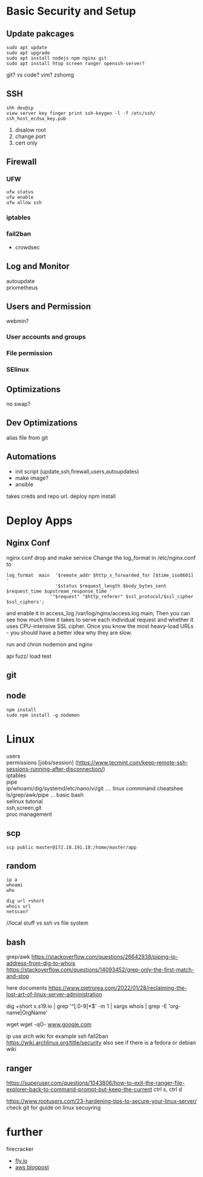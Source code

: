 # Basic Security and Setup
## Update pakcages
```
sudo apt update 
sudo apt upgrade
sudo apt install nodejs npm nginx git 
sudo apt install htop screen ranger openssh-server?
```
git? vs code? vim? zshomg  

## SSH
```
shh dev@ip  
view server key finger print ssh-keygen -l -f /etc/ssh/  ssh_host_ecdsa_key.pub  
```
 1. disalow root
 2. change port  
 3. cert only  

## Firewall

### UFW
```
ufw status
ufw enable
ufw allow ssh
```
### iptables
### fail2ban
 - crowdsec

## Log and Monitor
 autoupdate  
priometheus

## Users and Permission
webmin?
### User accounts and groups
### File permission
### SElinux

## Optimizations
no swap?  

## Dev Optimizations
alias file from git  

## Automations
 - init script (update,ssh,firewall,users,autoupdates)
 - make image?
 - ansible


takes creds and repo url. deploy npm install 

# Deploy Apps

## Nginx Conf
nginx conf drop and make service 
Change the log_format in /etc/nginx.conf to
```
log_format  main  '$remote_addr $http_x_forwarded_for [$time_iso8601] '
				  '$status $request_length $body_bytes_sent $request_time $upstream_response_time '
				'"$request" "$http_referer" $ssl_protocol/$ssl_cipher $ssl_ciphers';
```
and enable it in access_log  /var/log/nginx/access.log main;
Then you can see how much time it takes to serve each individual request and whether it uses CPU-intensive SSL cipher. Once you know the most heavy-load URLs - you should have a better idea why they are slow.  

run and chron nodemon and nginx

api fuzz/ load test

## git
## node
```
npm install
sudo npm install -g nodemon
```

# Linux
users  
permissions
[jobs/session] (https://www.tecmint.com/keep-remote-ssh-sessions-running-after-disconnection/)  
iptables  
pipe  
ip/whoami/dig/systemd/etc/nano/vi/git .... linux commmand cheatshee  
ls/grep/awk/pipe ... basic bash  
selinux tutorial  
ssh,screen,git  
proc management  

## scp
```scp public master@172.18.191.18:/home/master/app```


## random
```
ip a
whoami
who

dig url +short
whois url
netscan?
```

//local stuff
vs ssh
vs file system

## bash
grep/awk
https://stackoverflow.com/questions/26642938/piping-ip-address-from-dig-to-whois
https://stackoverflow.com/questions/14093452/grep-only-the-first-match-and-stop

here documents https://www.pietrorea.com/2022/01/28/reclaiming-the-lost-art-of-linux-server-administration

dig +short x.s19.io | grep '^[.0-9]*$' -m 1 | xargs whois | grep -E 'org-name|OrgName'
 
wget
wget -qO- www.google.com


ip
use arch wiki for example ssh fail2ban
https://wiki.archlinux.org/title/security
also see if there is a fedora or debian wiki

## ranger
https://superuser.com/questions/1043806/how-to-exit-the-ranger-file-explorer-back-to-command-prompt-but-keep-the-current
ctrl s, ctrl d

https://www.rootusers.com/23-hardening-tips-to-secure-your-linux-server/
check git for guide on linux secuyring





# further

firecracker
 - [fly.io]()
 - [aws blogpost](https://aws.amazon.com/blogs/aws/firecracker-lightweight-virtualization-for-serverless-computing/)

